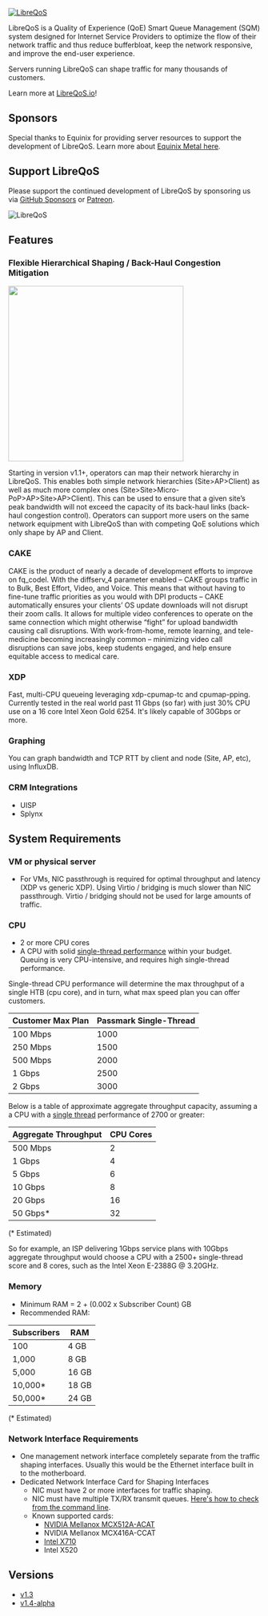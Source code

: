 <a href="https://libreqos.io/"><img alt="LibreQoS" src="https://user-images.githubusercontent.com/22501920/202913614-4ff2e506-e645-4a94-9918-d512905ab290.png"></a>

LibreQoS is a Quality of Experience (QoE) Smart Queue Management (SQM) system designed for Internet Service Providers to optimize the flow of their network traffic and thus reduce bufferbloat, keep the network responsive, and improve the end-user experience.

Servers running LibreQoS can shape traffic for many thousands of customers. 

Learn more at [LibreQoS.io](https://libreqos.io/)!

## Sponsors
Special thanks to Equinix for providing server resources to support the development of LibreQoS.
Learn more about [Equinix Metal here](https://deploy.equinix.com/metal/).

## Support LibreQoS

Please support the continued development of LibreQoS by sponsoring us via [GitHub Sponsors](https://github.com/sponsors/LibreQoE) or [Patreon](https://patreon.com/libreqos).

<img alt="LibreQoS" src="https://user-images.githubusercontent.com/22501920/216796542-e3a2d4c3-a735-4cd1-adf8-5dae160fd7e9.png"></a>

## Features
### Flexible Hierarchical Shaping / Back-Haul Congestion Mitigation
<img src="https://raw.githubusercontent.com/LibreQoE/LibreQoS/main/docs/nestedHTB2.png" width="350"></img>

Starting in version v1.1+, operators can map their network hierarchy in LibreQoS. This enables both simple network hierarchies (Site>AP>Client) as well as much more complex ones (Site>Site>Micro-PoP>AP>Site>AP>Client). This can be used to ensure that a given site’s peak bandwidth will not exceed the capacity of its back-haul links (back-haul congestion control). Operators can support more users on the same network equipment with LibreQoS than with competing QoE solutions which only shape by AP and Client.

### CAKE
CAKE is the product of nearly a decade of development efforts to improve on fq\_codel. With the diffserv\_4 parameter enabled – CAKE groups traffic in to Bulk, Best Effort, Video, and Voice. This means that without having to fine-tune traffic priorities as you would with DPI products – CAKE automatically ensures your clients’ OS update downloads will not disrupt their zoom calls. It allows for multiple video conferences to operate on the same connection which might otherwise “fight” for upload bandwidth causing call disruptions. With work-from-home, remote learning, and tele-medicine becoming increasingly common – minimizing video call disruptions can save jobs, keep students engaged, and help ensure equitable access to medical care.

### XDP
Fast, multi-CPU queueing leveraging xdp-cpumap-tc and cpumap-pping. Currently tested in the real world past 11 Gbps (so far) with just 30% CPU use on a 16 core Intel Xeon Gold 6254. It's likely capable of 30Gbps or more.

### Graphing
You can graph bandwidth and TCP RTT by client and node (Site, AP, etc), using InfluxDB.

### CRM Integrations
* UISP
* Splynx

## System Requirements
### VM or physical server
* For VMs, NIC passthrough is required for optimal throughput and latency (XDP vs generic XDP). Using Virtio / bridging is much slower than NIC passthrough. Virtio / bridging should not be used for large amounts of traffic.

### CPU
* 2 or more CPU cores
* A CPU with solid [single-thread performance](https://www.cpubenchmark.net/singleThread.html#server-thread) within your budget. Queuing is very CPU-intensive, and requires high single-thread performance.

Single-thread CPU performance will determine the max throughput of a single HTB (cpu core), and in turn, what max speed plan you can offer customers.

| Customer Max Plan   | Passmark Single-Thread   |
| --------------------| ------------------------ |
| 100 Mbps            | 1000                     |
| 250 Mbps            | 1500                     |
| 500 Mbps            | 2000                     |
| 1 Gbps              | 2500                     |
| 2 Gbps              | 3000                     |

Below is a table of approximate aggregate throughput capacity, assuming a a CPU with a [single thread](https://www.cpubenchmark.net/singleThread.html#server-thread) performance of 2700 or greater:

| Aggregate Throughput    | CPU Cores     |
| ------------------------| ------------- |
| 500 Mbps                | 2             |
| 1 Gbps                  | 4             |
| 5 Gbps                  | 6             |
| 10 Gbps                 | 8             |
| 20 Gbps                 | 16            |
| 50 Gbps*                | 32            |

(* Estimated)

So for example, an ISP delivering 1Gbps service plans with 10Gbps aggregate throughput would choose a CPU with a 2500+ single-thread score and 8 cores, such as the Intel Xeon E-2388G @ 3.20GHz.

### Memory
* Minimum RAM = 2 + (0.002 x Subscriber Count) GB
* Recommended RAM:

| Subscribers   | RAM           |
| ------------- | ------------- |
| 100           | 4 GB          |
| 1,000         | 8 GB          |
| 5,000         | 16 GB         |
| 10,000*       | 18 GB         |
| 50,000*       | 24 GB         |

(* Estimated)

### Network Interface Requirements
* One management network interface completely separate from the traffic shaping interfaces. Usually this would be the Ethernet interface built in to the motherboard.
* Dedicated Network Interface Card for Shaping Interfaces
  * NIC must have 2 or more interfaces for traffic shaping.
  * NIC must have multiple TX/RX transmit queues. [Here's how to check from the command line](https://serverfault.com/questions/772380/how-to-tell-if-nic-has-multiqueue-enabled).
  * Known supported cards:
    * [NVIDIA Mellanox MCX512A-ACAT](https://www.fs.com/products/119649.html)
    * NVIDIA Mellanox MCX416A-CCAT
    * [Intel X710](https://www.fs.com/products/75600.html)
    * Intel X520
    
## Versions
- [v1.3](https://github.com/LibreQoE/LibreQoS/wiki/LibreQoS-v1.3-Installation-&-Usage-Guide-Physical-Server-and-Ubuntu-22.04)
- [v1.4-alpha](https://github.com/LibreQoE/LibreQoS/wiki/v1.4)
